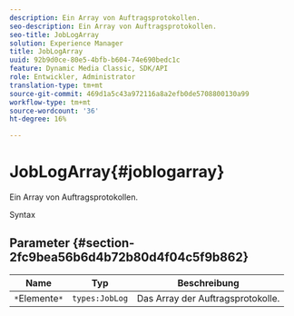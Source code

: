 ```yaml
---
description: Ein Array von Auftragsprotokollen.
seo-description: Ein Array von Auftragsprotokollen.
seo-title: JobLogArray
solution: Experience Manager
title: JobLogArray
uuid: 92b9d0ce-80e5-4bfb-b604-74e690bedc1c
feature: Dynamic Media Classic, SDK/API
role: Entwickler, Administrator
translation-type: tm+mt
source-git-commit: 469d1a5c43a972116a8a2efb0de5708800130a99
workflow-type: tm+mt
source-wordcount: '36'
ht-degree: 16%

---
```



# JobLogArray{#joblogarray}

Ein Array von Auftragsprotokollen.

Syntax

## Parameter {#section-2fc9bea56b6d4b72b80d4f04c5f9b862}

| Name | Typ | Beschreibung |
|---|---|---|
| `*`Elemente`*` | `types:JobLog` | Das Array der Auftragsprotokolle. |

